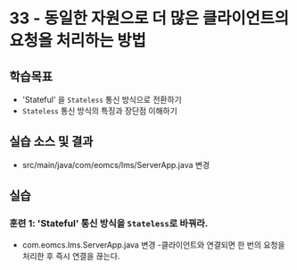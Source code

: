 # 33 - 동일한 자원으로 더 많은 클라이언트의 요청을 처리하는 방법

## 학습목표

- 'Stateful' 을 `Stateless` 통신 방식으로 전환하기
- `Stateless` 통신 방식의 특징과 장단점 이해하기
   
## 실습 소스 및 결과

- src/main/java/com/eomcs/lms/ServerApp.java 변경

## 실습

### 훈련 1: 'Stateful' 통신 방식을 `Stateless`로 바꿔라.

- com.eomcs.lms.ServerApp.java 변경
  -클라이언트와 연결되면 한 번의 요청을 처리한 후 즉시 연결을 끊는다.
